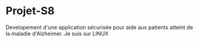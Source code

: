 # Projet-S8

Developement d'une application sécurisée pour aide aux patients atteint de la maladie d'Alzheimer.
Je suis sur LINUX
